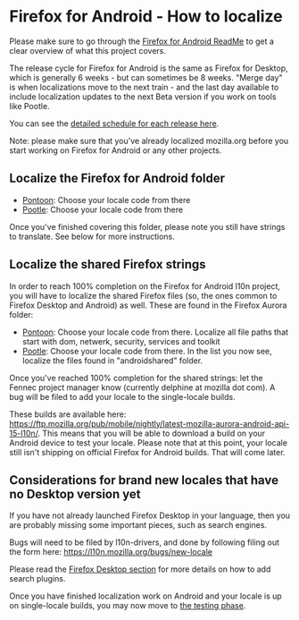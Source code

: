 # Firefox for Android - How to localize

Please make sure to go through the [Firefox for Android ReadMe](products/firefox_android/README.md) to get a clear overview of what this project covers.

The release cycle for Firefox for Android is the same as Firefox for Desktop, which is generally 6 weeks - but can sometimes be 8 weeks. "Merge day" is when localizations move to the next train - and the last day available to include localization updates to the next Beta version if you work on tools like Pootle.

You can see the [detailed schedule for each release here](https://wiki.mozilla.org/RapidRelease/Calendar).

Note: please make sure that you've already localized mozilla.org before you start working on Firefox for Android or any other projects.

## Localize the Firefox for Android folder
- [Pontoon](https://pontoon.mozilla.org/firefox-for-android-aurora/): Choose your locale code from there
- [Pootle](https://mozilla.locamotion.org/projects/mobile/ ): Choose your locale code from there

Once you've finished covering this folder, please note you still have strings to translate. See below for more instructions.

## Localize the shared Firefox strings

In order to reach 100% completion on the Firefox for Android l10n project, you will have to localize the shared Firefox files (so, the ones common to Firefox Desktop and Android) as well. These are found in the Firefox Aurora folder:
- [Pontoon](https://pontoon.mozilla.org/projects/firefox-aurora/): Choose your locale code from there. Localize all file paths that start with dom, netwerk, security, services and toolkit
- [Pootle](https://mozilla.locamotion.org/projects/firefox/): Choose your locale code from there. In the list you now see, localize the files found in "androidshared" folder.

Once you've reached 100% completion for the shared strings: let the Fennec project manager know (currently delphine at mozilla dot com). A bug will be filed to add your locale to the single-locale builds.

These builds are available here: https://ftp.mozilla.org/pub/mobile/nightly/latest-mozilla-aurora-android-api-15-l10n/.
This means that you will be able to download a build on your Android device to test your locale. Please note that at this point, your locale still isn't shipping on official Firefox for Android builds. That will come later.

## Considerations for brand new locales that have no Desktop version yet
If you have not already launched Firefox Desktop in your language, then you are probably missing some important pieces, such as search engines.

Bugs will need to be filed by l10n-drivers, and done by following filing out the form here: https://l10n.mozilla.org/bugs/new-locale

Please read the [Firefox Desktop section](/products/firefox_android/setup_searchplugins.md/) for more details on how to add search plugins.

Once you have finished localization work on Android and your locale is up on single-locale builds, you may now move to [the testing phase](/products/firefox_android/testing_android.md/).
